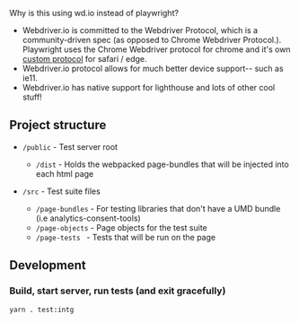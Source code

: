 Why is this using wd.io instead of playwright?

- Webdriver.io is committed to the Webdriver Protocol, which is a community-driven spec (as opposed to Chrome Webdriver Protocol.). Playwright uses the Chrome Webdriver protocol for chrome and it's own [custom protocol](https://github.com/microsoft/playwright/issues/4862) for safari / edge.
- Webdriver.io protocol allows for much better device support-- such as ie11.
- Webdriver.io has native support for lighthouse and lots of other cool stuff!

## Project structure
- `/public` - Test server root
  - `/dist` - Holds the webpacked page-bundles that will be injected into each html page

- `/src` - Test suite files
  - `/page-bundles` - For testing libraries that don't have a UMD bundle (i.e analytics-consent-tools)
  - `/page-objects` - Page objects for the test suite
  - `/page-tests ` - Tests that will be run on the page

## Development
### Build, start server, run tests (and exit gracefully)
```
yarn . test:intg
```
